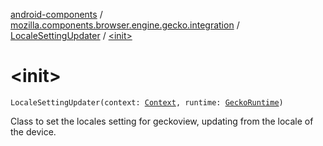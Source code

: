 [android-components](../../index.md) / [mozilla.components.browser.engine.gecko.integration](../index.md) / [LocaleSettingUpdater](index.md) / [&lt;init&gt;](./-init-.md)

# &lt;init&gt;

`LocaleSettingUpdater(context: `[`Context`](https://developer.android.com/reference/android/content/Context.html)`, runtime: `[`GeckoRuntime`](https://mozilla.github.io/geckoview/javadoc/mozilla-central/org/mozilla/geckoview/GeckoRuntime.html)`)`

Class to set the locales setting for geckoview, updating from the locale of the device.

